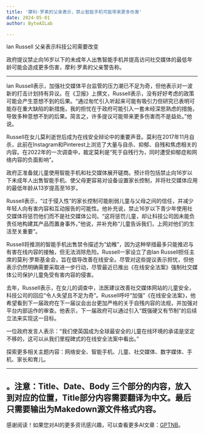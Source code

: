 ```yaml
---
title: '摩利·罗素的父亲表示，禁止智能手机可能带来更多伤害'
date: 2024-05-01
author: ByteAILab

---
```


Ian Russell 父亲表示科技公司需要改变

政府提议禁止向16岁以下的未成年人出售智能手机并提高访问社交媒体的最低年龄可能会造成更多伤害，摩利·罗素的父亲警告称。

---
Ian Russell表示，加强社交媒体平台监管的压力潮已不足为奇，但他表示对一波新的打击计划持有异议。在《卫报》上撰文，Russell表示，没有好好考虑的政策可能会产生意想不到的后果。“通过匆忙引入听起来可能有吸引力但研究已表明可能存在重大缺陷的新措施，我的担忧在于政府可能引入一套未经深思熟虑的措施，导致多种意想不到的后果。简言之，许多提议可能带来更多伤害而不是益处。”他说。

Russell在女儿莫利逝世后成为在线安全辩论中的重要声音。莫利在2017年11月自杀，此前在Instagram和Pinterest上浏览了大量与自杀、抑郁、自残和焦虑相关的内容。在2022年的一次调查中，裁定莫利是“死于自残行为，同时遭受抑郁症和网络内容的负面影响”。

政府正准备就儿童使用智能手机和社交媒体展开磋商。预计将包括禁止向16岁以下未成年人出售智能手机、使父母更容易对设备设置家长控制，并将社交媒体应用的最低年龄从13岁提高至16岁。

Russell表示，“过于侵入性”的家长控制可能削弱儿童与父母之间的信任，并减少年轻人向有害内容和互动报告的可能性。他补充说，禁止16岁以下青少年使用社交媒体将惩罚他们而不是社交媒体公司。“这将惩罚儿童，却让科技公司因未能负责任地构建其产品而置身事外，”他说，并补充称“儿童告诉我们，上网对他们的生活至关重要”。

Russell将推测的智能手机出售禁令描述为“幼稚”，因为这种举措最多只能推迟与有害在线内容的接触，但无法消除危险。Russell一家设立了由Ian Russell担任主席的莫利·罗斯基金会，旨在倡导改善在线安全。尽管对这些提议表示担忧，但他表示仍然明确需要采取进一步行动，尽管最近已推出《在线安全法案》强制社交媒体公司保护儿童免受有害内容的侵害。

去年，Russell表示，在女儿的调查中，法医建议改善社交媒体网站的儿童安全，科技公司的回应“令人失望且不足为奇”。Russell呼吁“加强”《在线安全法案》，他希望看到下一届政府在下一届议会出台更加严格的关于自残内容的法规，并加强对平台内部运作的审查。他表示，下一届政府可以通过引入“既强硬又有节制”的后续立法来实现这一目标。

一位政府发言人表示：“我们使英国成为全球最安全的儿童在线环境的承诺是坚定不移的，这可以从我们里程碑式的在线安全法案中看出。”

探索更多相关主题内容：网络安全、智能手机、儿童、社交媒体、数字媒体、手机、家长和育儿。

---

。注意：Title、Date、Body 三个部分的内容，放入到对应的位置，Title部分内容需要翻译为中文。最后只需要输出为Makedown源文件格式内容。
---
感谢阅读！如果您对AI的更多资讯感兴趣，可以查看更多AI文章：[GPTNB](https://gptnb.com)。